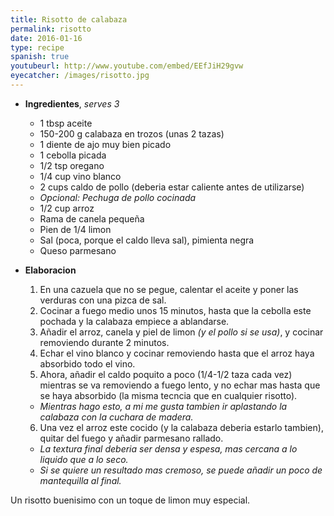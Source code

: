 ```yaml
---
title: Risotto de calabaza
permalink: risotto
date: 2016-01-16
type: recipe
spanish: true
youtubeurl: http://www.youtube.com/embed/EEfJiH29gvw
eyecatcher: /images/risotto.jpg
---
```


* **Ingredientes**, _serves 3_
  * 1 tbsp aceite
  * 150-200 g calabaza en trozos (unas 2 tazas)
  * 1 diente de ajo muy bien picado
  * 1 cebolla picada
  * 1/2 tsp oregano
  * 1/4 cup vino blanco
  * 2 cups caldo de pollo (deberia estar caliente antes de utilizarse)
  * _Opcional: Pechuga de pollo cocinada_
  * 1/2 cup arroz
  * Rama de canela pequeña
  * Pien de 1/4 limon 
  * Sal (poca, porque el caldo lleva sal), pimienta negra
  * Queso parmesano

* **Elaboracion**
  1. En una cazuela que no se pegue, calentar el aceite y poner las verduras con una pizca de sal. 
  2. Cocinar a fuego medio unos 15 minutos, hasta que la cebolla este pochada y la calabaza empiece a ablandarse. 
  3. Añadir el arroz, canela y piel de limon _(y el pollo si se usa)_, y cocinar removiendo durante 2 minutos. 
  4. Echar el vino blanco y cocinar removiendo hasta que el arroz haya absorbido todo el vino. 
  5. Ahora, añadir el caldo poquito a poco (1/4-1/2 taza cada vez) mientras se va removiendo a fuego lento, y no echar mas hasta que se haya absorbido (la misma tecncia que en cualquier risotto). 
   - _Mientras hago esto, a mi me gusta tambien ir aplastando la calabaza con la cuchara de madera._
  6. Una vez el arroz este cocido (y la calabaza deberia estarlo tambien), quitar del fuego y añadir parmesano rallado. 
   - _La textura final deberia ser densa y espesa, mas cercana a lo liquido que a lo seco._
   - _Si se quiere un resultado mas cremoso, se puede añadir un poco de mantequilla al final._ 

Un risotto buenisimo con un toque de limon muy especial.

